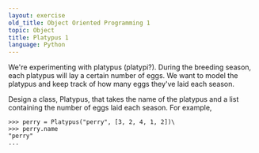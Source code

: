 ```yaml
---
layout: exercise
old_title: Object Oriented Programming 1
topic: Object
title: Platypus 1
language: Python
---
```


We're experimenting with platypus (platypi?). During the breeding
season, each platypus will lay a certain number of eggs. We want to
model the platypus and keep track of how many eggs they've laid each
season.

Design a class, Platypus, that takes the name of the platypus and a list
containing the number of eggs laid each season. For example,

```
>>> perry = Platypus("perry", [3, 2, 4, 1, 2])\
>>> perry.name
"perry"
...
```
